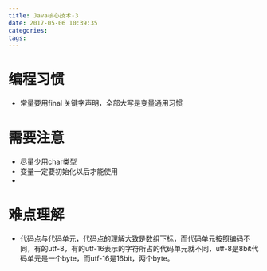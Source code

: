 ```yaml
---
title: Java核心技术-3
date: 2017-05-06 10:39:35
categories:
tags:
---
```

# 编程习惯
- 常量要用final 关键字声明，全部大写是变量通用习惯
# 需要注意
- 尽量少用char类型
- 变量一定要初始化以后才能使用
- 
# 难点理解
- 代码点与代码单元，代码点的理解大致是数组下标，而代码单元按照编码不同，有的utf-8，有的utf-16表示的字符所占的代码单元就不同，utf-8是8bit代码单元是一个byte，而utf-16是16bit，两个byte。